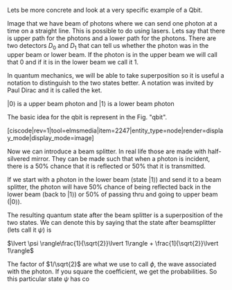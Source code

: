 Lets be more concrete and look at a very specific example of a Qbit. 

Image that we have beam of photons where we can send one photon at a time on a straight line. This is possible to do using lasers. Lets say that there is upper path for the photons and a lower path for the photons. There are two detectors $D_0$ and $D_1$ that can tell us whether the photon was in the upper beam or lower beam. If the photon is in the upper beam we will call that 0 and if it is in the lower beam we call it 1. 

In quantum mechanics, we will be able to take superposition so it is useful a notation to distinguish to the two states better. A notation was invited by Paul Dirac and it is called the ket. 

$\lvert 0\rangle$ is a upper beam photon and 
$\lvert 1\rangle$ is a lower beam photon

The basic idea for the qbit is represent in the Fig. "qbit". 

[ciscode|rev=1|tool=elmsmedia|item=2247|entity_type=node|render=display_mode|display_mode=image]

Now we can introduce a beam splitter. In real life those are made with half-silvered mirror. They can be made such that when a photon is incident, there is a 50% chance that it is reflected or 50% that it is transmitted. 

If we start with a photon in the lower beam (state $\lvert 1\rangle$) and send it to a beam splitter, the photon will have 50% chance of being reflected back in the lower beam (back to $\lvert 1\rangle$) or 50% of passing thru and going to upper beam ($\lvert 0\rangle$).  

The resulting quantum state after the beam splitter is a superposition of the two states. We can denote this by saying that the state after beamsplitter (lets call it $\psi$) is 

$\lvert \psi \rangle\frac{1}{\sqrt{2}}\lvert 1\rangle + \frac{1]{\sqrt{2}}\lvert 1\rangle$

The factor of $1/\sqrt{2}$ are what we use to call $\phi$, the wave associated with the photon. If you square the coefficient, we get the probabilities. So this particular state $\psi$ has co